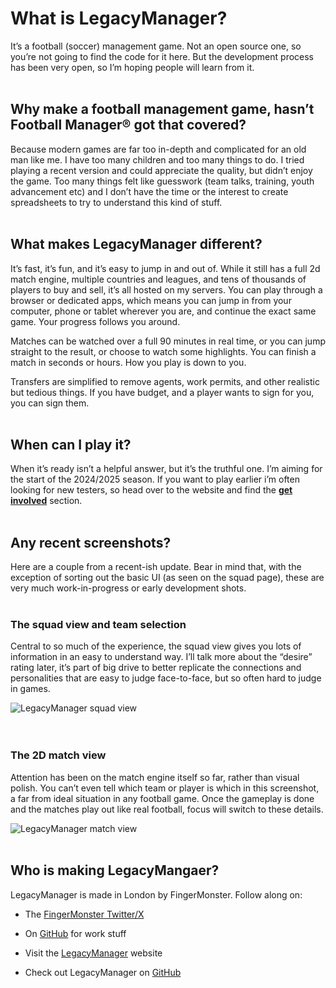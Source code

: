 # What is LegacyManager?
It’s a football (soccer) management game. Not an open source one, so you’re not going to find the code for it here. But the development process has been very open, so I’m hoping people will learn from it.
<br/><br/>
## Why make a football management game, hasn’t Football Manager® got that covered?

Because modern games are far too in-depth and complicated for an old man like me. I have too many children and too many things to do. I tried playing a recent version and could appreciate the quality, but didn’t enjoy the game. Too many things felt like guesswork (team talks, training, youth advancement etc) and I don’t have the time or the interest to create spreadsheets to try to understand this kind of stuff.
<br/><br/>
## What makes LegacyManager different?

It’s fast, it’s fun, and it’s easy to jump in and out of. While it still has a full 2d match engine, multiple countries and leagues, and tens of thousands of players to buy and sell, it’s all hosted on my servers. You can play through a browser or dedicated apps, which means you can jump in from your computer, phone or tablet wherever you are, and continue the exact same game. Your progress follows you around.

Matches can be watched over a full 90 minutes in real time, or you can jump straight to the result, or choose to watch some highlights. You can finish a match in seconds or hours. How you play is down to you.

Transfers are simplified to remove agents, work permits, and other realistic but tedious things. If you have budget, and a player wants to sign for you, you can sign them.
<br/><br/>
## When can I play it?

When it’s ready isn’t a helpful answer, but it’s the truthful one. I’m aiming for the start of the 2024/2025 season. If you want to play earlier i’m often looking for new testers, so head over to the website and find the **[get involved](https://legacymanager.net/#getinvolved)** section.
<br/><br/>
## Any recent screenshots?

Here are a couple from a recent-ish update. Bear in mind that, with the exception of sorting out the basic UI (as seen on the squad page), these are very much work-in-progress or early development shots.
<br/><br/>
### The squad view and team selection
Central to so much of the experience, the squad view gives you lots of information in an easy to understand way. I’ll talk more about the “desire” rating later, it’s part of big drive to better replicate the connections and personalities that are easy to judge face-to-face, but so often hard to judge in games.

![LegacyManager squad view](https://github.com/fingermonster/fingermonster/blob/main/squad-view.png?raw=true)
<br/><br/><br/>
### The 2D match view
Attention has been on the match engine itself so far, rather than visual polish. You can’t even tell which team or player is which in this screenshot, a far from ideal situation in any football game. Once the gameplay is done and the matches play out like real football, focus will switch to these details.

![LegacyManager match view](https://github.com/fingermonster/fingermonster/blob/33d8e7a14e650ac47ce875d3e2d7cc956267d15f/match-view.png?raw=true)
<br/><br/>
## Who is making LegacyMangaer?

LegacyManager is made in London by FingerMonster. Follow along on:
- The [FingerMonster Twitter/X](https://twitter.com/fingermonster/)
- On [GitHub](https://github.com/fingermonster/) for work stuff

- Visit the [LegacyManager](https://legacymanager.net) website
- Check out LegacyManager on [GitHub](https://github.com/fingermonster/legacymanager)